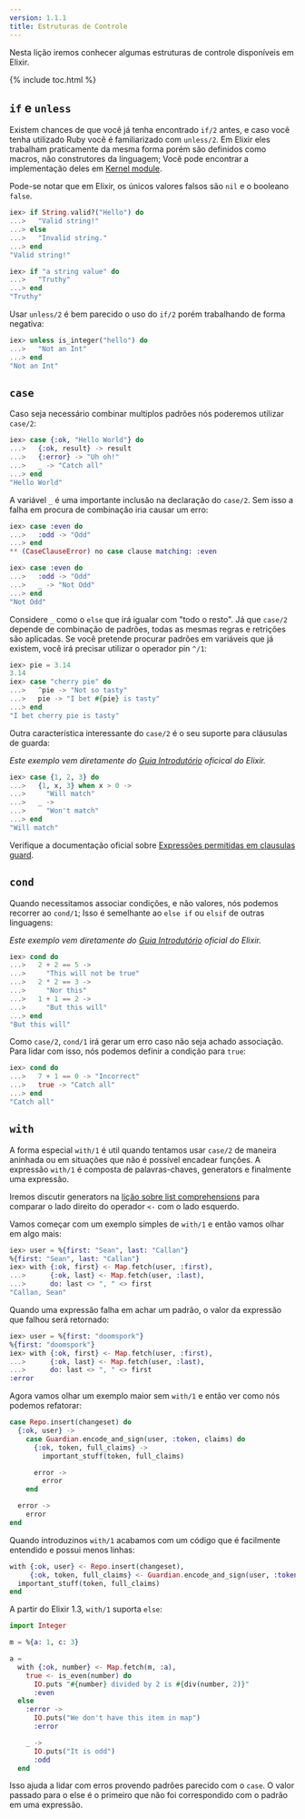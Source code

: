 ```yaml
---
version: 1.1.1 
title: Estruturas de Controle
---
```


Nesta lição iremos conhecer algumas estruturas de controle disponíveis em Elixir.

{% include toc.html %}

## `if` e `unless`

Existem chances de que você já tenha encontrado `if/2` antes, e caso você tenha utilizado Ruby você é familiarizado com `unless/2`. Em Elixir eles trabalham praticamente da mesma forma porém são definidos como macros, não construtores da linguagem; Você pode encontrar a implementação deles em [Kernel module](https://hexdocs.pm/elixir/Kernel.html).

Pode-se notar que em Elixir, os únicos valores falsos são `nil` e o booleano `false`.

```elixir
iex> if String.valid?("Hello") do
...>   "Valid string!"
...> else
...>   "Invalid string."
...> end
"Valid string!"

iex> if "a string value" do
...>   "Truthy"
...> end
"Truthy"
```
Usar `unless/2` é bem parecido o uso do `if/2` porém trabalhando de forma negativa:
```elixir
iex> unless is_integer("hello") do
...>   "Not an Int"
...> end
"Not an Int"
```

## `case`

Caso seja necessário combinar multiplos padrões nós poderemos utilizar `case/2`:

```elixir
iex> case {:ok, "Hello World"} do
...>   {:ok, result} -> result
...>   {:error} -> "Uh oh!"
...>   _ -> "Catch all"
...> end
"Hello World"
```
A variável `_` é uma importante inclusão na declaração do `case/2`. Sem isso a falha em procura de combinação iria causar um erro:

```elixir
iex> case :even do
...>   :odd -> "Odd"
...> end
** (CaseClauseError) no case clause matching: :even

iex> case :even do
...>   :odd -> "Odd"
...>   _ -> "Not Odd"
...> end
"Not Odd"
```

Considere `_` como o `else` que irá igualar com "todo o resto".
Já que `case/2` depende de combinação de padrões, todas as mesmas regras e retrições são aplicadas. Se você pretende procurar padrões em variáveis que já existem, você irá precisar utilizar o operador pin `^/1`:

```elixir
iex> pie = 3.14
3.14
iex> case "cherry pie" do
...>   ^pie -> "Not so tasty"
...>   pie -> "I bet #{pie} is tasty"
...> end
"I bet cherry pie is tasty"
```
Outra característica interessante do `case/2` é o seu suporte para cláusulas de guarda:

_Este exemplo vem diretamente do [Guia Introdutório](http://elixir-lang.org/getting-started/case-cond-and-if.html#case) oficical do Elixir._

```elixir
iex> case {1, 2, 3} do
...>   {1, x, 3} when x > 0 ->
...>     "Will match"
...>   _ ->
...>     "Won't match"
...> end
"Will match"
```
Verifique a documentação oficial sobre [Expressões permitidas em clausulas guard](https://hexdocs.pm/elixir/guards.html#list-of-allowed-expressions).


## `cond`

Quando necessitamos associar condições, e não valores, nós podemos recorrer ao `cond/1`; Isso é semelhante ao `else if` ou `elsif` de outras linguagens:

_Este exemplo vem diretamente do [Guia Introdutório](http://elixir-lang.org/getting-started/case-cond-and-if.html#cond) oficial do Elixir._

```elixir
iex> cond do
...>   2 + 2 == 5 ->
...>     "This will not be true"
...>   2 * 2 == 3 ->
...>     "Nor this"
...>   1 + 1 == 2 ->
...>     "But this will"
...> end
"But this will"
```

Como `case/2`, `cond/1` irá gerar um erro caso não seja achado associação. Para lidar com isso, nós podemos definir a condição para `true`:

```elixir
iex> cond do
...>   7 + 1 == 0 -> "Incorrect"
...>   true -> "Catch all"
...> end
"Catch all"
```

## `with`

A forma especial `with/1` é util quando tentamos usar `case/2` de maneira aninhada ou em situações que não é possível encadear funções. A expressão `with/1` é composta de palavras-chaves, generators e finalmente uma expressão.

Iremos discutir generators na [lição sobre list comprehensions](../comprehensions) para comparar o lado direito do operador `<-` com o lado esquerdo.

Vamos começar com um exemplo simples de `with/1` e então vamos olhar em algo mais:

```elixir
iex> user = %{first: "Sean", last: "Callan"}
%{first: "Sean", last: "Callan"}
iex> with {:ok, first} <- Map.fetch(user, :first),
...>      {:ok, last} <- Map.fetch(user, :last),
...>      do: last <> ", " <> first
"Callan, Sean"
```

Quando uma expressão falha em achar um padrão, o valor da expressão que falhou será retornado:

```elixir
iex> user = %{first: "doomspork"}
%{first: "doomspork"}
iex> with {:ok, first} <- Map.fetch(user, :first),
...>      {:ok, last} <- Map.fetch(user, :last),
...>      do: last <> ", " <> first
:error
```

Agora vamos olhar um exemplo maior sem `with/1` e então ver como nós podemos refatorar:

```elixir
case Repo.insert(changeset) do
  {:ok, user} ->
    case Guardian.encode_and_sign(user, :token, claims) do
      {:ok, token, full_claims} ->
        important_stuff(token, full_claims)

      error ->
        error
    end

  error ->
    error
end
```

Quando introduzinos `with/1` acabamos com um código que é facilmente entendido e possui menos linhas:

```elixir
with {:ok, user} <- Repo.insert(changeset),
     {:ok, token, full_claims} <- Guardian.encode_and_sign(user, :token, claims) do
  important_stuff(token, full_claims)
end
```

A partir do Elixir 1.3, `with/1`  suporta `else`:

```elixir
import Integer

m = %{a: 1, c: 3}

a =
  with {:ok, number} <- Map.fetch(m, :a),
    true <- is_even(number) do
      IO.puts "#{number} divided by 2 is #{div(number, 2)}"
      :even
  else
    :error ->
      IO.puts("We don't have this item in map")
      :error

    _ ->
      IO.puts("It is odd")
      :odd
  end
```

Isso ajuda a lidar com erros provendo padrões parecido com o `case`. O valor passado para o else é o primeiro que não foi correspondido com o padrão em uma expressão.
